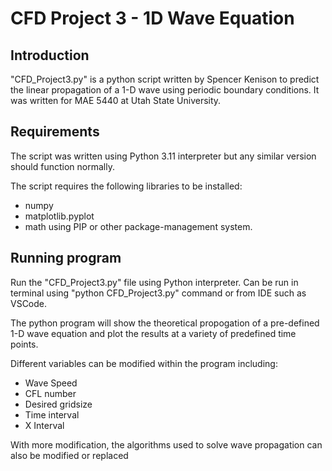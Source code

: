 # CFD Project 3 - 1D Wave Equation

## Introduction

"CFD_Project3.py" is a python script written by Spencer Kenison
to predict the linear propagation of a 1-D wave using periodic
boundary conditions. It was written for MAE 5440 at Utah State University.

## Requirements

The script was written using Python 3.11 interpreter but any similar 
version should function normally.

The script requires the following libraries to be installed:
- numpy
- matplotlib.pyplot
- math
using PIP or other package-management system.

## Running program

Run the "CFD_Project3.py" file using Python interpreter. Can be run
in terminal using "python CFD_Project3.py" command or from IDE such
as VSCode.

The python program will show the theoretical propogation of a 
pre-defined 1-D wave equation and plot the results at a variety of 
predefined time points.

Different variables can be modified within the program including:
- Wave Speed
- CFL number
- Desired gridsize
- Time interval
- X Interval

With more modification, the algorithms used to solve wave propagation 
can also be modified or replaced




